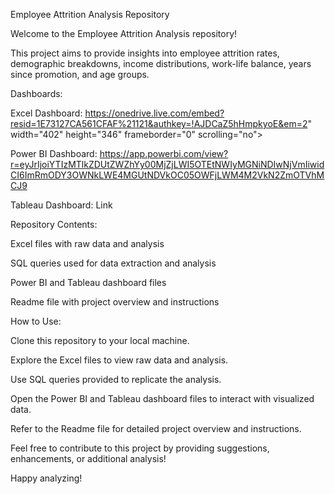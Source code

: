 Employee Attrition Analysis Repository

Welcome to the Employee Attrition Analysis repository! 

This project aims to provide insights into employee attrition rates, demographic breakdowns, income distributions, work-life balance, years since promotion, and age groups.

Dashboards:

Excel Dashboard: https://onedrive.live.com/embed?resid=1E73127CA561CFAF%21121&authkey=!AJDCaZ5hHmpkyoE&em=2" width="402" height="346" frameborder="0" scrolling="no"></iframe>

Power BI Dashboard: https://app.powerbi.com/view?r=eyJrIjoiYTIzMTlkZDUtZWZhYy00MjZjLWI5OTEtNWIyMGNiNDIwNjVmIiwidCI6ImRmODY3OWNkLWE4MGUtNDVkOC05OWFjLWM4M2VkN2ZmOTVhMCJ9

Tableau Dashboard: Link

Repository Contents:

Excel files with raw data and analysis

SQL queries used for data extraction and analysis

Power BI and Tableau dashboard files

Readme file with project overview and instructions

How to Use:

Clone this repository to your local machine.

Explore the Excel files to view raw data and analysis.

Use SQL queries provided to replicate the analysis.

Open the Power BI and Tableau dashboard files to interact with visualized data.

Refer to the Readme file for detailed project overview and instructions.


Feel free to contribute to this project by providing suggestions, enhancements, or additional analysis!


Happy analyzing!
